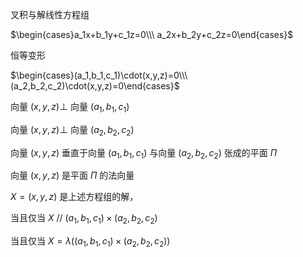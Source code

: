 叉积与解线性方程组  
  
$\begin{cases}a_1x+b_1y+c_1z=0\\\ a_2x+b_2y+c_2z=0\end{cases}$  
  
恒等变形  
  
$\begin{cases}(a_1,b_1,c_1)\cdot(x,y,z)=0\\\ (a_2,b_2,c_2)\cdot(x,y,z)=0\end{cases}$  
  
向量 $(x,y,z)\perp$ 向量 $(a_1,b_1,c_1)$  
  
向量 $(x,y,z)\perp$ 向量 $(a_2,b_2,c_2)$  
  
向量 $(x,y,z)$ 垂直于向量 $(a_1,b_1,c_1)$ 与向量 $(a_2,b_2,c_2)$ 张成的平面 $\Pi$  
  
向量 $(x,y,z)$ 是平面 $\Pi$ 的法向量  
  
$X=(x,y,z)$ 是上述方程组的解，  
  
当且仅当 $X\ //\ (a_1,b_1,c_1)\times(a_2,b_2,c_2)$  
  
当且仅当 $X=\lambda((a_1,b_1,c_1)\times(a_2,b_2,c_2))$  
